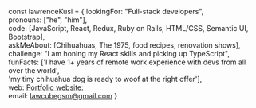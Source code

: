 
const lawrenceKusi = {
  lookingFor: "Full-stack developers", <br>
  pronouns: ["he", "him"],<br>
  code: [JavaScript, React, Redux, Ruby on Rails, HTML/CSS, Semantic UI, Bootstrap],<br>
  askMeAbout: [Chihuahuas, The 1975, food recipes, renovation shows],<br>
  challenge: "I am honing my React skills and picking up TypeScript",<br>
  funFacts: ['I have 1+ years of remote work experience with devs 
  from all over the world', <br>
  'my tiny chihuahua dog is ready to woof at the right offer'],<br>
   web: [Portfolio website:](https://kusilaw.github.io/portfolio/)<br>
   email: lawcubegsm@gmail.com
}
<!---
kusiLaw/kusiLaw is a ✨ special ✨ repository because its `README.md` (this file) appears on your GitHub profile.
You can click the Preview link to take a look at your changes.
--->
